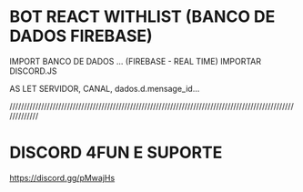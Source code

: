 # BOT REACT WITHLIST (BANCO DE DADOS FIREBASE)


IMPORT BANCO DE DADOS ... (FIREBASE - REAL TIME)
IMPORTAR DISCORD.JS

AS LET SERVIDOR, CANAL, dados.d.mensage_id... 





/////////////////////////////////////////////////////////////////////////////////////////////////////////////

# DISCORD 4FUN E SUPORTE

https://discord.gg/pMwajHs
